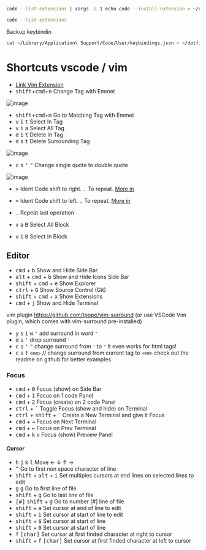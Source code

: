 ```bash
code --list-extensions | xargs -L 1 echo code --install-extension > ~/dotfiles/vscode/vscode-extensions.txt
```

```bash
code --list-extensions
```

Backup keybindin
```bash
cat ~/Library/Application\ Support/Code/User/keybindings.json > ~/dotfiles/vscode/keybindings.json
```

# Shortcuts vscode / vim
- [Link Vim Extension](https://marketplace.visualstudio.com/items?itemName=vscodevim.vim)
- <kbd>shift</kbd>+<kbd>cmd</kbd>+<kbd>n</kbd> Change Tag with Emmet

![image](https://res.cloudinary.com/practicaldev/image/fetch/s--XSlzO9Lm--/c_limit%2Cf_auto%2Cfl_progressive%2Cq_66%2Cw_880/https://cdn.hashnode.com/res/hashnode/image/upload/v1562235200819/Dpi0XgmSj.gif)

- <kbd>shift</kbd>+<kbd>cmd</kbd>+<kbd>m</kbd> Go to Matching Tag with Emmet
- <kbd>v</kbd> <kbd>i</kbd> <kbd>t</kbd> Select In Tag
- <kbd>v</kbd> <kbd>i</kbd> <kbd>a</kbd> Select All Tag
- <kbd>d</kbd> <kbd>i</kbd> <kbd>t</kbd> Delete In Tag
- <kbd>d</kbd> <kbd>s</kbd> <kbd>t</kbd> Delete Surrounding Tag

![image](https://res.cloudinary.com/practicaldev/image/fetch/s--AT6vuMxK--/c_limit%2Cf_auto%2Cfl_progressive%2Cq_66%2Cw_880/https://cdn.hashnode.com/res/hashnode/image/upload/v1561899815957/rY6Rk-Qp8.gif)

- <kbd>c</kbd> <kbd>s</kbd> <kbd>'</kbd> <kbd>"</kbd> Change single quote to double quote

![image](https://res.cloudinary.com/practicaldev/image/fetch/s--wYmgeX93--/c_limit%2Cf_auto%2Cfl_progressive%2Cq_66%2Cw_880/https://cdn.hashnode.com/res/hashnode/image/upload/v1561905097925/PfR687VHY.gif)

- <kbd>></kbd> Ident Code shift to right. <kbd>.</kbd> To repeat. [More in](https://vim.fandom.com/wiki/Shifting_blocks_visually)
- <kbd><</kbd> Ident Code shift to left. <kbd>.</kbd> To repeat. [More in](https://vim.fandom.com/wiki/Shifting_blocks_visually)
- <kbd>.</kbd> Repeat last operation

- <kbd>v</kbd> <kbd>a</kbd> <kbd>B</kbd> Select All Block
- <kbd>v</kbd> <kbd>i</kbd> <kbd>B</kbd> Select In Block


## Editor
- <kbd>cmd</kbd> + <kbd>b</kbd> Show and Hide Side Bar
- <kbd>alt</kbd> + <kbd>cmd</kbd> + <kbd>b</kbd> Show and Hide Icons Side Bar
- <kbd>shift</kbd> + <kbd>cmd</kbd> + <kbd>e</kbd> Show Explorer
- <kbd>ctrl</kbd> + <kbd>G</kbd> Show Source Control (Git)
- <kbd>shift</kbd> + <kbd>cmd</kbd> + <kbd>x</kbd> Show Extensions
- <kbd>cmd</kbd> + <kbd>j</kbd> Show and Hide Terminal

vim plugin https://github.com/tpope/vim-surround (or use VSCode Vim plugin, which comes with vim-surround pre-installed)

- <kbd>y</kbd> <kbd>s</kbd> <kbd>i</kbd> <kbd>w</kbd> <kbd>'</kbd> add surround in word `'`
- <kbd>d</kbd> <kbd>s</kbd> <kbd>'</kbd> drop surround `'`
- <kbd>c</kbd> <kbd>s</kbd> <kbd>'</kbd> <kbd>"</kbd> change surround from `'` to `"`
It even works for html tags!
- <kbd>c</kbd> <kbd>s</kbd> <kbd>t</kbd> `<em>` // change surround from current tag to `<em>`
check out the readme on github for better examples

### Focus
- <kbd>cmd</kbd> + <kbd>0</kbd> Focus (show) on Side Bar
- <kbd>cmd</kbd> + <kbd>1</kbd> Focus on 1 code Panel
- <kbd>cmd</kbd> + <kbd>2</kbd> Focus (create) on 2 code Panel
- <kbd>ctrl</kbd> + <kbd>`</kbd> Toggle Focus (show and hide) on Terminal
- <kbd>ctrl</kbd> + <kbd>shift</kbd> + <kbd>`</kbd> Create a New Terminal and give it Focus
- <kbd>cmd</kbd> + <kbd>→</kbd> Focus on Next Terminal
- <kbd>cmd</kbd> + <kbd>←</kbd> Focus on Prev Terminal
- <kbd>cmd</kbd> + <kbd>k</kbd> <kbd>v</kbd> Focus (show) Preview Panel

#### Cursor
- <kbd>h</kbd> <kbd>j</kbd> <kbd>k</kbd> <kbd>l</kbd> Move ← ↓ ↑ →
- <kbd>^</kbd> Go to first non space character of line
- <kbd>shift</kbd> + <kbd>alt</kbd> + <kbd>i</kbd> Set multiples cursors at end lines on selected lines to edit
- <kbd>g</kbd> <kbd>g</kbd> Go to first line of file
- <kbd>shift</kbd> + <kbd>g</kbd> Go to last line of file
- <kbd>[#]</kbd> <kbd>shift</kbd> + <kbd>g</kbd> Go to number [#] line of file
- <kbd>shift</kbd> + <kbd>a</kbd> Set cursor at end of line to edit
- <kbd>shift</kbd> + <kbd>i</kbd> Set cursor at start of line to edit
- <kbd>shift</kbd> + <kbd>$</kbd> Set cursor at start of line
- <kbd>shift</kbd> + <kbd>0</kbd> Set cursor at start of line
- <kbd>f</kbd> <kbd>[char]</kbd> Set cursor at first finded character at right to cursor
- <kbd>shift</kbd> + <kbd>f</kbd> <kbd>[char]</kbd> Set cursor at first finded character at left to cursor
